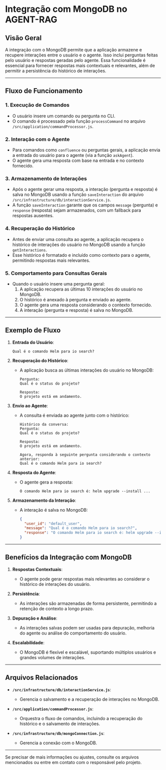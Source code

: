 # Integração com MongoDB no AGENT-RAG

## Visão Geral

A integração com o MongoDB permite que a aplicação armazene e recupere interações entre o usuário e o agente. Isso inclui perguntas feitas pelo usuário e respostas geradas pelo agente. Essa funcionalidade é essencial para fornecer respostas mais contextuais e relevantes, além de permitir a persistência do histórico de interações.

---

## Fluxo de Funcionamento

### 1. **Execução de Comandos**
- O usuário insere um comando ou pergunta no CLI.
- O comando é processado pela função `processCommand` no arquivo `/src/application/commandProcessor.js`.

### 2. **Interação com o Agente**
- Para comandos como `confluence` ou perguntas gerais, a aplicação envia a entrada do usuário para o agente (via a função `askAgent`).
- O agente gera uma resposta com base na entrada e no contexto fornecido.

### 3. **Armazenamento de Interações**
- Após o agente gerar uma resposta, a interação (pergunta e resposta) é salva no MongoDB usando a função `saveInteraction` do arquivo `/src/infrastructure/db/interactionService.js`.
- A função `saveInteraction` garante que os campos `message` (pergunta) e `response` (resposta) sejam armazenados, com um fallback para respostas ausentes.

### 4. **Recuperação do Histórico**
- Antes de enviar uma consulta ao agente, a aplicação recupera o histórico de interações do usuário no MongoDB usando a função `getInteractions`.
- Esse histórico é formatado e incluído como contexto para o agente, permitindo respostas mais relevantes.

### 5. **Comportamento para Consultas Gerais**
- Quando o usuário insere uma pergunta geral:
  1. A aplicação recupera as últimas 10 interações do usuário no MongoDB.
  2. O histórico é anexado à pergunta e enviado ao agente.
  3. O agente gera uma resposta considerando o contexto fornecido.
  4. A interação (pergunta e resposta) é salva no MongoDB.

---

## Exemplo de Fluxo

1. **Entrada do Usuário**:
   ```
   Qual é o comando Helm para io search?
   ```

2. **Recuperação do Histórico**:
   - A aplicação busca as últimas interações do usuário no MongoDB:
     ```
     Pergunta:
     Qual é o status do projeto?

     Resposta:
     O projeto está em andamento.
     ```

3. **Envio ao Agente**:
   - A consulta é enviada ao agente junto com o histórico:
     ```
     Histórico da conversa:
     Pergunta:
     Qual é o status do projeto?

     Resposta:
     O projeto está em andamento.

     Agora, responda à seguinte pergunta considerando o contexto anterior:
     Qual é o comando Helm para io search?
     ```

4. **Resposta do Agente**:
   - O agente gera a resposta:
     ```
     O comando Helm para io search é: helm upgrade --install ...
     ```

5. **Armazenamento da Interação**:
   - A interação é salva no MongoDB:
     ```json
     {
       "user_id": "default_user",
       "message": "Qual é o comando Helm para io search?",
       "response": "O comando Helm para io search é: helm upgrade --install ..."
     }
     ```

---

## Benefícios da Integração com MongoDB

1. **Respostas Contextuais**:
   - O agente pode gerar respostas mais relevantes ao considerar o histórico de interações do usuário.

2. **Persistência**:
   - As interações são armazenadas de forma persistente, permitindo a retenção de contexto a longo prazo.

3. **Depuração e Análise**:
   - As interações salvas podem ser usadas para depuração, melhoria do agente ou análise do comportamento do usuário.

4. **Escalabilidade**:
   - O MongoDB é flexível e escalável, suportando múltiplos usuários e grandes volumes de interações.

---

## Arquivos Relacionados

- **`/src/infrastructure/db/interactionService.js`**:
  - Gerencia o salvamento e a recuperação de interações no MongoDB.

- **`/src/application/commandProcessor.js`**:
  - Orquestra o fluxo de comandos, incluindo a recuperação do histórico e o salvamento de interações.

- **`/src/infrastructure/db/mongoConnection.js`**:
  - Gerencia a conexão com o MongoDB.

---

Se precisar de mais informações ou ajustes, consulte os arquivos mencionados ou entre em contato com o responsável pelo projeto.
